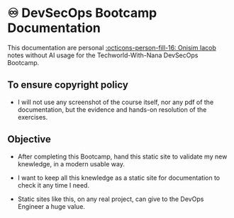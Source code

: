 # :infinity: DevSecOps Bootcamp Documentation

This documentation are personal [:octicons-person-fill-16: Onisim Iacob](https://www.linkedin.com/in/onisim-iacob) notes without AI usage for the Techworld-With-Nana DevSecOps Bootcamp.

## To ensure copyright policy

- I will not use any screenshot of the course itself, nor any pdf of the documentation, but the evidence and hands-on resolution of the exercises.

## Objective

- After completing this Bootcamp, hand this static site to validate my new knewledge, in a modern usable way.

- I want to keep all this knewledge as a static site for documentation to check it any time I need.

- Static sites like this, on any real project, can give to the DevOps Engineer a huge value.